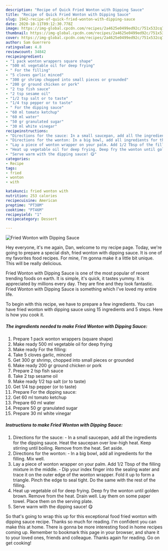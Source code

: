 ```yaml
---
description: "Recipe of Quick Fried Wonton with Dipping Sauce"
title: "Recipe of Quick Fried Wonton with Dipping Sauce"
slug: 1942-recipe-of-quick-fried-wonton-with-dipping-sauce
date: 2020-10-11T09:12:30.778Z
image: https://img-global.cpcdn.com/recipes/2a4625e0499ed92c/751x532cq70/fried-wonton-with-dipping-sauce-recipe-main-photo.jpg
thumbnail: https://img-global.cpcdn.com/recipes/2a4625e0499ed92c/751x532cq70/fried-wonton-with-dipping-sauce-recipe-main-photo.jpg
cover: https://img-global.cpcdn.com/recipes/2a4625e0499ed92c/751x532cq70/fried-wonton-with-dipping-sauce-recipe-main-photo.jpg
author: Sam Guerrero
ratingvalue: 4.8
reviewcount: 34842
recipeingredient:
- "1 pack wonton wrappers square shape"
- "500 ml vegetable oil for deep frying"
- " For the filling"
- "5 cloves garlic minced"
- "300 gr shrimp chopped into small pieces or grounded"
- "200 gr ground chicken or pork"
- "2 tsp fish sauce"
- "2 tsp sesame oil"
- "1/2 tsp salt or to taste"
- "1/4 tsp pepper or to taste"
- " For the dipping sauce"
- "60 ml tomato ketchup"
- "60 ml water"
- "50 gr granulated sugar"
- "30 ml white vinegar"
recipeinstructions:
- "Directions for the sauce: In a small saucepan, add all the ingredients for the dipping sauce. Heat the saucepan over low-high heat. Keep stirring until boiling. Remove from the heat. Set aside."
- "Directions for the wonton: In a big bowl, add all ingredients for the filling. Mix well."
- "Lay a piece of wonton wrapper on your palm. Add 1/2 Tbsp of the filling mixture in the middle.  Dip your index finger into the sealing water and trace it on the outer edge of the wonton wrapper. Fold it up to form a triangle. Pinch the edge to seal tight. Do the same with the rest of the filling."
- "Heat up vegetable oil for deep frying. Deep fry the wonton until golden brown. Remove from the heat. Drain well. Lay them on some paper towel. Place them on the serving plate."
- "Serve warm with the dipping sauce! 😋"
categories:
- Recipe
tags:
- fried
- wonton
- with

katakunci: fried wonton with 
nutrition: 253 calories
recipecuisine: American
preptime: "PT38M"
cooktime: "PT46M"
recipeyield: "1"
recipecategory: Dessert

---
```



![Fried Wonton with Dipping Sauce](https://img-global.cpcdn.com/recipes/2a4625e0499ed92c/751x532cq70/fried-wonton-with-dipping-sauce-recipe-main-photo.jpg)

Hey everyone, it's me again, Dan, welcome to my recipe page. Today, we're going to prepare a special dish, fried wonton with dipping sauce. It is one of my favorites food recipes. For mine, I'm gonna make it a little bit unique. This will be really delicious.

Fried Wonton with Dipping Sauce is one of the most popular of recent trending foods on earth. It is simple, it's quick, it tastes yummy. It is appreciated by millions every day. They are fine and they look fantastic. Fried Wonton with Dipping Sauce is something which I've loved my entire life.




To begin with this recipe, we have to prepare a few ingredients. You can have fried wonton with dipping sauce using 15 ingredients and 5 steps. Here is how you cook it.

<!--inarticleads1-->

##### The ingredients needed to make Fried Wonton with Dipping Sauce:

1. Prepare 1 pack wonton wrappers (square shape)
1. Make ready 500 ml vegetable oil for deep frying
1. Make ready  For the filling:
1. Take 5 cloves garlic, minced
1. Get 300 gr shrimp, chopped into small pieces or grounded
1. Make ready 200 gr ground chicken or pork
1. Prepare 2 tsp fish sauce
1. Take 2 tsp sesame oil
1. Make ready 1/2 tsp salt (or to taste)
1. Get 1/4 tsp pepper (or to taste)
1. Prepare  For the dipping sauce:
1. Get 60 ml tomato ketchup
1. Prepare 60 ml water
1. Prepare 50 gr granulated sugar
1. Prepare 30 ml white vinegar




<!--inarticleads2-->

##### Instructions to make Fried Wonton with Dipping Sauce:

1. Directions for the sauce: - In a small saucepan, add all the ingredients for the dipping sauce. Heat the saucepan over low-high heat. Keep stirring until boiling. Remove from the heat. Set aside.
1. Directions for the wonton: - In a big bowl, add all ingredients for the filling. Mix well.
1. Lay a piece of wonton wrapper on your palm. Add 1/2 Tbsp of the filling mixture in the middle.  - Dip your index finger into the sealing water and trace it on the outer edge of the wonton wrapper. Fold it up to form a triangle. Pinch the edge to seal tight. Do the same with the rest of the filling.
1. Heat up vegetable oil for deep frying. Deep fry the wonton until golden brown. Remove from the heat. Drain well. Lay them on some paper towel. Place them on the serving plate.
1. Serve warm with the dipping sauce! 😋




So that's going to wrap this up for this exceptional food fried wonton with dipping sauce recipe. Thanks so much for reading. I'm confident you can make this at home. There is gonna be more interesting food in home recipes coming up. Remember to bookmark this page in your browser, and share it to your loved ones, friends and colleague. Thanks again for reading. Go on get cooking!
